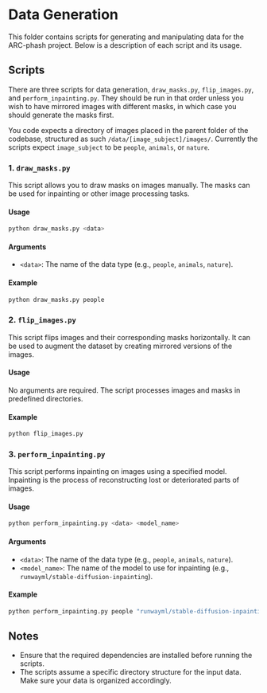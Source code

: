 # Data Generation

This folder contains scripts for generating and manipulating data for the ARC-phash project. Below is a description of each script and its usage.

## Scripts

There are three scripts for data generation, `draw_masks.py`, `flip_images.py`, and `perform_inpainting.py`. They should be run in that order unless you wish to have mirrored images with different masks, in which case you should generate the masks first.

You code expects a directory of images placed in the parent folder of the codebase, structured as such `/data/[image_subject]/images/`. Currently the scripts expect `image_subject` to be `people`, `animals`, or `nature`.

### 1. `draw_masks.py`

This script allows you to draw masks on images manually. The masks can be used for inpainting or other image processing tasks.

#### Usage

```bash
python draw_masks.py <data>
```

#### Arguments

- `<data>`: The name of the data type (e.g., `people`, `animals`, `nature`).

#### Example

```bash
python draw_masks.py people
```

### 2. `flip_images.py`

This script flips images and their corresponding masks horizontally. It can be used to augment the dataset by creating mirrored versions of the images.

#### Usage

No arguments are required. The script processes images and masks in predefined directories.

#### Example

```bash
python flip_images.py
```

### 3. `perform_inpainting.py`

This script performs inpainting on images using a specified model. Inpainting is the process of reconstructing lost or deteriorated parts of images.

#### Usage

```bash
python perform_inpainting.py <data> <model_name>
```

#### Arguments

- `<data>`: The name of the data type (e.g., `people`, `animals`, `nature`).
- `<model_name>`: The name of the model to use for inpainting (e.g., `runwayml/stable-diffusion-inpainting`).

#### Example

```bash
python perform_inpainting.py people "runwayml/stable-diffusion-inpainting"
```

## Notes

- Ensure that the required dependencies are installed before running the scripts.
- The scripts assume a specific directory structure for the input data. Make sure your data is organized accordingly.
